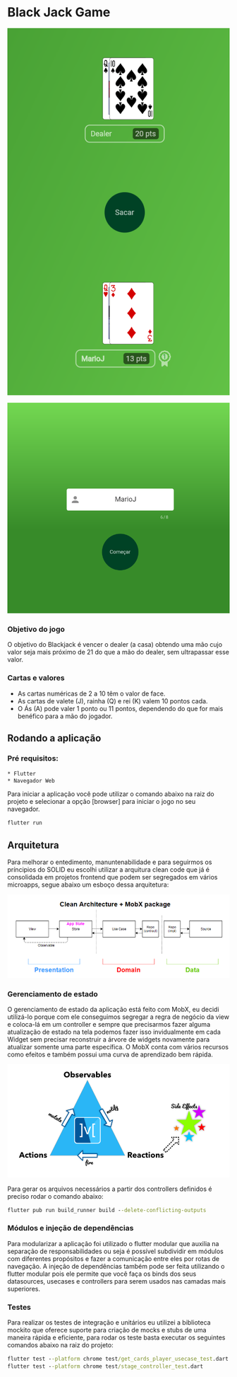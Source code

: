# Black Jack Game

![alt text](https://github.com/MarioJunio/blackjack/blob/main/shot1.png)

![alt text](https://github.com/MarioJunio/blackjack/blob/main/shot2.png)

### Objetivo do jogo

O objetivo do Blackjack é vencer o dealer (a casa) obtendo uma mão cujo valor seja mais próximo de 21 do que a mão do dealer, sem ultrapassar esse valor.

### Cartas e valores

* As cartas numéricas de 2 a 10 têm o valor de face.
* As cartas de valete (J), rainha (Q) e rei (K) valem 10 pontos cada.
* O Ás (A) pode valer 1 ponto ou 11 pontos, dependendo do que for mais benéfico para a mão do jogador.

## Rodando a aplicação

### Pré requisitos:
```text
* Flutter
* Navegador Web
```

Para iniciar a aplicação você pode utilizar o comando abaixo na raiz do projeto e selecionar a opção \[browser\] para iniciar o jogo no seu navegador.

```bat
flutter run
```
## Arquitetura

Para melhorar o entedimento, manuntenabilidade e para seguirmos os príncipios do SOLID eu escolhi utilizar a arquitura clean code que já é consolidada em projetos frontend que podem ser segregados em vários microapps, segue abaixo um esboço dessa arquitetura:

![alt text](https://github.com/MarioJunio/blackjack/blob/main/clean_arc_flutter.png)

### Gerenciamento de estado
O gerenciamento de estado da aplicação está feito com MobX, eu decidi utilizá-lo porque com ele conseguimos segregar a regra de negócio da view e coloca-lá em um controller e sempre que precisarmos fazer alguma atualização de estado na tela podemos fazer isso invidualmente em cada Widget sem precisar reconstruir a árvore de widgets novamente para atualizar somente uma parte específica. O MobX conta com vários recursos como efeitos e também possui uma curva de aprendizado bem rápida. 

![alt text](https://github.com/MarioJunio/blackjack/blob/main/mobx_example.png)

Para gerar os arquivos necessários a partir dos controllers definidos é preciso rodar o comando abaixo:
```bat
flutter pub run build_runner build --delete-conflicting-outputs
```

### Módulos e injeção de dependências
Para modularizar a aplicação foi utilizado o flutter modular que auxilia na separação de responsabilidades ou seja é possível subdividir em módulos com diferentes propósitos e fazer a comunicação entre eles por rotas de navegação. A injeção de dependências também pode ser feita utilizando o flutter modular pois ele permite que você faça os binds dos seus datasources, usecases e controllers para serem usados nas camadas mais superiores. 

### Testes
Para realizar os testes de integração e unitários eu utilizei a biblioteca mockito que oferece suporte para criação de mocks e stubs de uma maneira rápida e eficiente, para rodar os teste basta executar os seguintes comandos abaixo na raiz do projeto:

```bat
flutter test --platform chrome test/get_cards_player_usecase_test.dart
flutter test --platform chrome test/stage_controller_test.dart
```